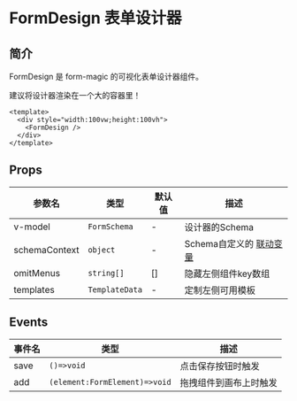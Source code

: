 # FormDesign 表单设计器

## 简介

FormDesign 是 form-magic 的可视化表单设计器组件。

建议将设计器渲染在一个大的容器里！

```vue
<template>
  <div style="width:100vw;height:100vh">
    <FormDesign />
  </div>
</template>
```

## Props

| 参数名        | 类型           | 默认值 | 描述                                          |
| ------------- | -------------- | ------ | --------------------------------------------- |
| v-model       | `FormSchema`   | -      | 设计器的Schema                            |
| schemaContext | `object`       | -      | Schema自定义的 [联动变量](/zh/linkage) |
| omitMenus     | `string[]`     | []     | 隐藏左侧组件key数组                           |
| templates     | `TemplateData` | -      | 定制左侧可用模板                              |

## Events

| 事件名 | 类型       | 描述               |
| ------ | ---------- | ------------------ |
| save | `()=>void` | 点击保存按钮时触发 |
| add | `(element:FormElement)=>void` | 拖拽组件到画布上时触发 |
